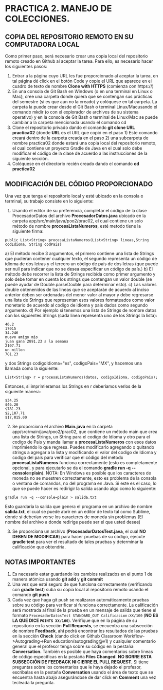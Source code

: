 # PRACTICA 2. MANEJO DE COLECCIONES.

## COPIA DEL REPOSITORIO REMOTO EN SU COMPUTADORA LOCAL
Como primer paso, será necesario crear una copia local del repositorio remoto creado en Github al aceptar la tarea. Para ello, es necesario hacer los siguientes pasos:
1)	Entrar a la página cuyo URL les fue proporcionado al aceptar la tarea, en tal página dé click en el botón Code y copie el URL que aparece en el cuadro de texto de nombre **Clone with HTTPS** (comienza con https://)
2)	En una consola de Git Bash en Windows (o en una terminal en Linux o Mac), cree una carpeta donde quiera que se contengan sus prácticas del semestre (si es que aun no la creado) y colóquese en tal carpeta. La carpeta la puede crear desde el Git Bash o terminal Linux/Macusando el comando mkdir (o con el explorador de archivos de su sistema operativo) y en la consola de Git Bash o terminal de Linux/Mac se puede cambiar a la carpeta mencionada usando el comando cd
3)	Clone el repositorio privado dando el comando **git clone URL practica02**
 (donde **URL** es el URL que copió en el paso 1)
 Este comando creará dentro de la carpeta creada en el paso 2) una subcarpeta de nombre practica02 donde estará una copia local del repositorio remoto, el cual contiene un proyecto Gradle de Java en el cual solo debe modificar el código de la clase de acuerdo a las instrucciones de la siguiente sección.
4)  Colóquese en el directorio recién creado dando el comando **cd practica02** 


## MODIFICACIÓN DEL CÓDIGO PROPORCIONADO
Una vez que tenga el repositorio local y esté ubicado en la consola o terminal, su trabajo consiste en lo siguiente:

1. Usando el editor de su preferencia, completar el código de la clase ProcesadorDatos del archivo **ProcesadorDatos.java** ubicado en la carpeta app/src/main/java/poo2/prac02, el cual contiene un solo método de nombre **procesaListaNumeros**, esté metodo tiene la siguiente firma:

`public List<String> procesaListaNumeros(List<String> lineas,String codIdioma, String codPais)`

   a) El método recibe 3 argumentos, el primero contiene una lista de Strings que pudieran contener cualquier texto, el segundo representa un código de idioma de dos letras y el tercero un código de país de dos letras (que puede ser null para indicar que no se desea especificar un código de país.)
   b) El método debe recorrer la lista de Strings recibida como primer argumento y solo debe tomar en cuenta los strings que contengan un valor double (se puede ayudar de Double.parseDouble para determinar esto).
   c) Las valores double obtenenidos de las lineas que se aceptarán de acuerdo al inciso anterior deben ser ordenadas del menor valor al mayor y debe regresarse una lista de Strings que representan esos valores formateados como valor monetario de acuerdo al codigo de idioma y pais dados como segundo argumento.
   d) Por ejemplo si tenemos una lista de Strings de nombre datos con los siguientes Strings (cada linea representa uno de los Strings la lista):
   ```hola
   46.2
   17015
   34.246
   nuevo amigo mio
   juan gana 2891.23 a la semana
   2107.71
   un millon
   781.23
   ```
   y dos Strings codigoIdioma="es", codigoPais="MX", y hacemos una llamada como la siguiente:
   ```
   List<String> r = procesaListaNumeros(datos, codigoIdioma, codigoPais);
   ```
   Entonces, si imprimieramos los Strings en r deberíamos verlos de la siguiente manera:
   ```
   $34.25
   $46.20
   $781.23
   $2,107.71
   $17,015.00
   ``` 
2. Se proporciona el archivo **Main.java** en la carpeta app/src/main/java/poo2/prac02, que contiene un método main que crea una lista de Strings, un String para el codigo de Idioma y otro para el codigo de Pais y manda llamar a **procesaListaNumeros** con esos datos imprimiendo lo que regresa. Puedes modificarlo agregando o quitando strings a agregar a la lista y modificando el valor del codigo de Idioma y codigo del pais para verificar que el código del método **procesaListaNumeros** funciona correctamente (esto es completamente opcional, y para ejecutarlo se da el comando **gradle run -q --console=plain**). NOTA: En Windows es posible que los caracteres de moneda no se muestren correctamente, esto es problema de la consola o ventana de comandos, no del programa en Java. Si este es el caso, lo que se puede hacer es redirigir la salida usando algo como lo siguiente:
```
gradle run -q --console=plain > salida.txt
```
Esto guardaría la salida que genera el programa en un archivo de nombre **salida.txt**, el cual se puede abrir en un editor de texto tal como Sublime, donde si deberían verse los caracteres de moneda sin problemas (El nombre del archivo a donde redirige puede ser el que usted desee)

3. Se proporciona un archivo (**ProcesadorDatosTest.java**, el cual **NO DEBEN DE MODIFICAR**) para hacer pruebas  de su código, ejecute **gradle test** para ver el resultado de tales pruebas y determinar la calificación que obtendría.

## NOTAS IMPORTANTES
1)	Es necesario estar guardando los cambios realizados en el punto 1 de manera atómica usando **git add** y **git commit**
2)	Una vez que esté seguro de que funciona correctamente (verificando con **gradle test**) suba su copia local al repositorio remoto usando el comando **git push**
3)	Cada vez que haga git push se realizaran automáticamente pruebas sobre su código para verificar si funciona correctamente. La calificación será mostrada al final de la prueba en un mensaje de salida que tiene el formato `ProcesadorDatosTest STANDARD_OUT Calificacion:XX/100` (**NO ES LA QUE DICE `POINTS XX/100`**). Verifique que en la página de su repositorio en la sección **Pull Requests**, se encuentra una subsección de nombre **Feedback**, ahí podrá encontrar los resultados de las pruebas en la sección **Check** (dando click en Github Classroom Workflow->Autograding->Run education/autograding@v1) y cualquier comentario general que el profesor tenga sobre su código en la pestaña **Conversation**. También es posible que haya comentarios sobre líneas de código específicas en la pestaña **Files Changed**. **NO BORRE ESTA SUBSECCIÓN DE FEEDBACK NI CIERRE EL PULL REQUEST**. Si tiene preguntas sobre los comentarios que le haya dejado el profesor, escríbalas en la pestaña **Conversation** usando el área de texto que se encuentra hasta abajo asegurándose de dar click en **Comment** una vez tecleada la pregunta.
